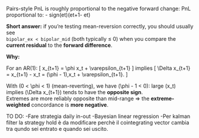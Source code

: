 
Pairs-style PnL is roughly proportional to the negative forward change:
PnL proportional to:  - sign(et)(et+1- et)


**Short answer:** if you’re testing mean-reversion correctly, you should usually see  
`bipolar_ex < bipolar_mid` (both typically ≤ 0) when you compare the **current residual** to the **forward difference**.

**Why:**

For an AR(1):
\[
x_{t+1} = \phi x_t + \varepsilon_{t+1}
\]
implies
\[
\Delta x_{t+1} = x_{t+1} - x_t = (\phi - 1)\,x_t + \varepsilon_{t+1}.
\]

With \(0 < \phi < 1\) (mean-reverting), we have \(\phi - 1 < 0\): large \(x_t\) implies \(\Delta x_{t+1}\) tends to have the **opposite sign**.  
Extremes are more reliably opposite than mid-range ⇒ the **extreme-weighted** concordance is **more negative**.






TO DO:
-Fare strategia daily in-out
-Bayesian linear regression
-Per kalman filter la strategy hold è da modificare perchè il cointegrating vector cambia tra qundo sei entrato e quando sei uscito.



